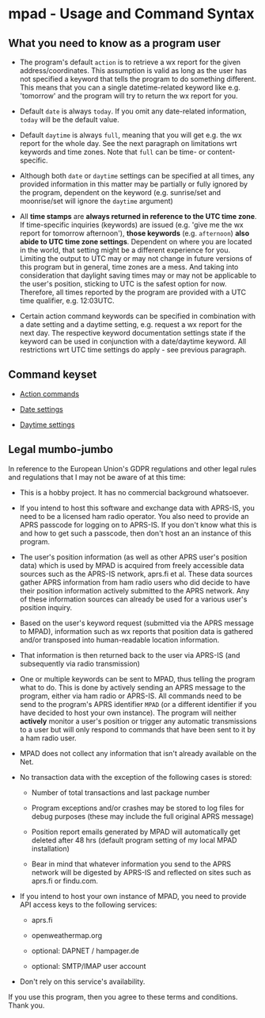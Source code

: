 # mpad - Usage and Command Syntax

## What you need to know as a program user

- The program's default ```action``` is to retrieve a wx report for the given address/coordinates. This assumption is valid as long as the user has not specified a keyword that tells the program to do something different. This means that you can a single datetime-related keyword like e.g. 'tomorrow' and the program will try to return the wx report for you.

- Default ```date``` is always ```today```. If you omit any date-related information, ```today``` will be the default value.

- Default ```daytime``` is always ```full```, meaning that you will get e.g. the wx report for the whole day. See the next paragraph on limitations wrt keywords and time zones. Note that ```full``` can be time- or content-specific.

- Although both ```date``` or ```daytime``` settings can be specified at all times, any provided information in this matter may be partially or fully ignored by the program, dependent on the keyword (e.g. sunrise/set and moonrise/set will ignore the ```daytime``` argument)

- All __time stamps__ are __always returned in reference to the UTC time zone__. If time-specific inquiries (keywords) are issued (e.g. 'give me the wx report for tomorrow afternoon'), __those keywords__ (e.g. ```afternoon```) __also abide to UTC time zone settings__. Dependent on where you are located in the world, that setting might be a different experience for you. Limiting the output to UTC may or may not change in future versions of this program but in general, time zones are a mess. And taking into consideration that daylight saving times may or may not be applicable to the user's position, sticking to UTC is the safest option for now. Therefore, all times reported by the program are provided with a UTC time qualifier, e.g. 12:03UTC.

- Certain action command keywords can be specified in combination with a date setting and a daytime setting, e.g. request a wx report for the next day. The respective keyword documentation settings state if the keyword can be used in conjunction with a date/daytime keyword. All restrictions wrt UTC time settings do apply - see previous paragraph.

## Command keyset

- [Action commands](COMMANDS/ACTION_KEYWORDS.md)

- [Date settings](COMMANDS/DATE_KEYWORDS.md)

- [Daytime settings](COMMANDS/DAYTIME_KEYWORDS.md)

## Legal mumbo-jumbo

In reference to the European Union's GDPR regulations and other legal rules and regulations that I may not be aware of at this time:

- This is a hobby project. It has no commercial background whatsoever.

- If you intend to host this software and exchange data with APRS-IS, you need to be a licensed ham radio operator. You also need to provide an APRS passcode for logging on to APRS-IS. If you don't know what this is and how to get such a passcode, then don't host an an instance of this program.

- The user's position information (as well as other APRS user's position data) which is used by MPAD is acquired from freely accessible data sources such as the APRS-IS network, aprs.fi et al. These data sources gather APRS information from ham radio users who did decide to have their position information actively submitted to the APRS network. Any of these information sources can already be used for a various user's position inquiry.

- Based on the user's keyword request (submitted via the APRS message to MPAD), information such as wx reports that position data is gathered and/or transposed into human-readable location information.

- That information is then returned back to the user via APRS-IS (and subsequently via radio transmission)

- One or multiple keywords can be sent to MPAD, thus telling the program what to do. This is done by actively sending an APRS message to the program, either via ham radio or APRS-IS. All commands need to be send to the program's APRS identifier ```MPAD``` (or a different identifier if you have decided to host your own instance). The program will neither __actively__ monitor a user's position or trigger any automatic transmissions to a user but will only respond to commands that have been sent to it by a ham radio user.

- MPAD does not collect any information that isn't already available on the Net.

- No transaction data with the exception of the following cases is stored:

  - Number of total transactions and last package number

  - Program exceptions and/or crashes may be stored to log files for debug purposes (these may include the full original APRS message)

  - Position report emails generated by MPAD will automatically get deleted after 48 hrs (default program setting of my local MPAD installation)

  - Bear in mind that whatever information you send to the APRS network will be digested by APRS-IS and reflected on sites such as aprs.fi or findu.com.

- If you intend to host your own instance of MPAD, you need to provide API access keys to the following services:

  - aprs.fi

  - openweathermap.org

  - optional: DAPNET / hampager.de
  
  - optional: SMTP/IMAP user account

- Don't rely on this service's availability.

If you use this program, then you agree to these terms and conditions. Thank you.

